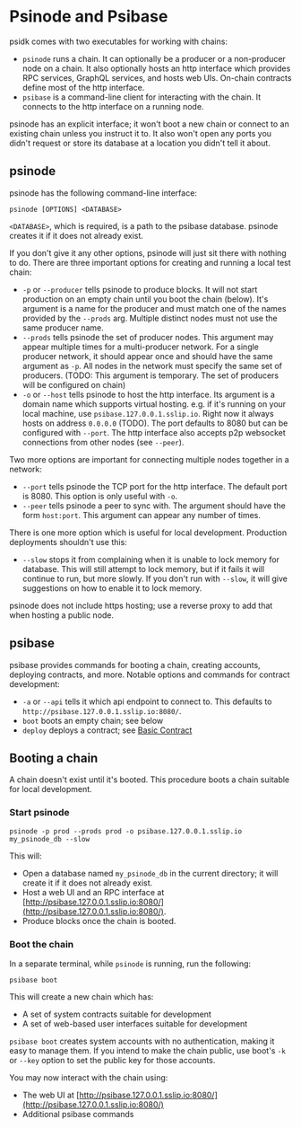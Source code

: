 # Psinode and Psibase

psidk comes with two executables for working with chains:

- `psinode` runs a chain. It can optionally be a producer or a non-producer node on a chain. It also optionally hosts an http interface which provides RPC services, GraphQL services, and hosts web UIs. On-chain contracts define most of the http interface.
- `psibase` is a command-line client for interacting with the chain. It connects to the http interface on a running node.

psinode has an explicit interface; it won't boot a new chain or connect to an existing chain unless you instruct it to. It also won't open any ports you didn't request or store its database at a location you didn't tell it about.

## psinode

psinode has the following command-line interface:

```
psinode [OPTIONS] <DATABASE>
```

`<DATABASE>`, which is required, is a path to the psibase database. psinode creates it if it does not already exist.

If you don't give it any other options, psinode will just sit there with nothing to do. There are three important options for creating and running a local test chain:

- `-p` or `--producer` tells psinode to produce blocks. It will not start production on an empty chain until you boot the chain (below).  It's argument is a name for the producer and must match one of the names provided by the `--prods` arg.  Multiple distinct nodes must not use the same producer name.
- `--prods` tells psinode the set of producer nodes.  This argument may appear multiple times for a multi-producer network.  For a single producer network, it should appear once and should have the same argument as `-p`.  All nodes in the network must specify the same set of producers.  (TODO: This argument is temporary.  The set of producers will be configured on chain)
- `-o` or `--host` tells psinode to host the http interface. Its argument is a domain name which supports virtual hosting. e.g. if it's running on your local machine, use `psibase.127.0.0.1.sslip.io`. Right now it always hosts on address `0.0.0.0` (TODO).  The port defaults to 8080 but can be configured with `--port`.  The http interface also accepts p2p websocket connections from other nodes (see `--peer`).

Two more options are important for connecting multiple nodes together in a network:

- `--port` tells psinode the TCP port for the http interface.  The default port is 8080.  This option is only useful with `-o`.
- `--peer` tells psinode a peer to sync with.  The argument should have the form `host:port`.  This argument can appear any number of times.

There is one more option which is useful for local development. Production deployments shouldn't use this:

- `--slow` stops it from complaining when it is unable to lock memory for database. This will still attempt to lock memory, but if it fails it will continue to run, but more slowly. If you don't run with `--slow`, it will give suggestions on how to enable it to lock memory.

psinode does not include https hosting; use a reverse proxy to add that when hosting a public node.

## psibase

psibase provides commands for booting a chain, creating accounts, deploying contracts, and more. Notable options and commands for contract development:

- `-a` or `--api` tells it which api endpoint to connect to. This defaults to `http://psibase.127.0.0.1.sslip.io:8080/`.
- `boot` boots an empty chain; see below
- `deploy` deploys a contract; see [Basic Contract](../cpp-contract/basic/)

## Booting a chain

A chain doesn't exist until it's booted. This procedure boots a chain suitable for local development.

### Start psinode

```
psinode -p prod --prods prod -o psibase.127.0.0.1.sslip.io my_psinode_db --slow
```

This will:

- Open a database named `my_psinode_db` in the current directory; it will create it if it does not already exist.
- Host a web UI and an RPC interface at [http://psibase.127.0.0.1.sslip.io:8080/](http://psibase.127.0.0.1.sslip.io:8080/).
- Produce blocks once the chain is booted.

### Boot the chain

In a separate terminal, while `psinode` is running, run the following:

```
psibase boot
```

This will create a new chain which has:

- A set of system contracts suitable for development
- A set of web-based user interfaces suitable for development

`psibase boot` creates system accounts with no authentication, making it easy to manage them. If you intend to make the chain public, use boot's `-k` or `--key` option to set the public key for those accounts.

You may now interact with the chain using:

- The web UI at [http://psibase.127.0.0.1.sslip.io:8080/](http://psibase.127.0.0.1.sslip.io:8080/)
- Additional psibase commands
